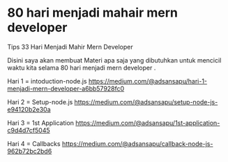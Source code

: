 # 80 hari menjadi mahair mern developer
Tips 33 Hari Menjadi Mahir Mern Developer

Disini saya akan membuat Materi apa saja yang dibutuhkan untuk mencicil waktu kita selama 80 hari menjadi mern developer .

Hari 1 = intoduction-node.js
https://medium.com/@adsansapu/hari-1-menjadi-mern-developer-a6bb57928fc0

Hari 2 = Setup-node.js
https://medium.com/@adsansapu/setup-node-js-e94120b2e30a

Hari 3 =  1st Application
https://medium.com/@adsansapu/1st-application-c9d4d7cf5045

Hari 4 = Callbacks
https://medium.com/@adsansapu/callback-node-js-962b72bc2bd6

